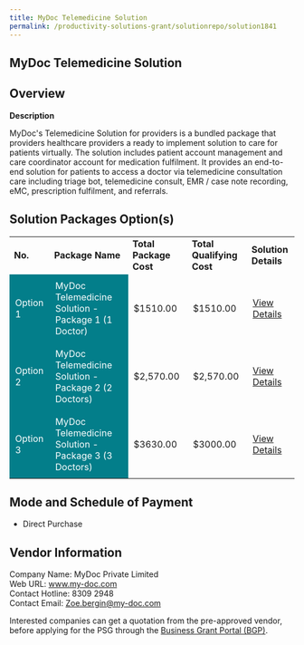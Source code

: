 ```yaml
---
title: MyDoc Telemedicine Solution
permalink: /productivity-solutions-grant/solutionrepo/solution1841
---
```


## MyDoc Telemedicine Solution

## Overview

**Description**

MyDoc's Telemedicine Solution for providers is a bundled package that providers healthcare providers a ready to implement solution to care for patients virtually. The solution includes patient account management and care coordinator account for medication fulfilment. It provides an end-to-end solution for patients to access a doctor via telemedicine consultation care including triage bot, telemedicine consult, EMR / case note recording, eMC, prescription fulfilment, and referrals. 

## Solution Packages Option(s)

<table>
<tr>
<td><b>No.</b></td>
<td><b>Package Name</b></td>
<td><b>Total Package Cost</b></td>
<td><b>Total Qualifying Cost</b></td>
<td><b>Solution Details</b></td>
</tr>
<tr>
<td style='padding: 10px; background-color: #037E8A; color: #FFFFFF;'>Option 1</td>
<td style='padding: 10px; background-color: #037E8A; color: #FFFFFF;'>MyDoc Telemedicine Solution - Package 1 (1 Doctor)</td>
<td style='padding: 10px;'>$1510.00</td>
<td style='padding: 10px;'>$1510.00</td>
<td style='padding: 10px;'><a href='https://www.gobusiness.gov.sg/images/psg/Desensitised_MyDoc_Annex_3_PSG_Part_1.pdf' target='_blank'>View Details</a></td>
</tr>
<tr>
<td style='padding: 10px; background-color: #037E8A; color: #FFFFFF;'>Option 2</td>
<td style='padding: 10px; background-color: #037E8A; color: #FFFFFF;'>MyDoc Telemedicine Solution - Package 2 (2 Doctors)</td>
<td style='padding: 10px;'>$2,570.00</td>
<td style='padding: 10px;'>$2,570.00</td>
<td style='padding: 10px;'><a href='https://www.gobusiness.gov.sg/images/psg/Desensitised_MyDoc_Annex_3_PSG_Part_2.pdf' target='_blank'>View Details</a></td>
</tr>
<tr>
<td style='padding: 10px; background-color: #037E8A; color: #FFFFFF;'>Option 3</td>
<td style='padding: 10px; background-color: #037E8A; color: #FFFFFF;'>MyDoc Telemedicine Solution - Package 3 (3 Doctors)</td>
<td style='padding: 10px;'>$3630.00</td>
<td style='padding: 10px;'>$3000.00</td>
<td style='padding: 10px;'><a href='https://www.gobusiness.gov.sg/images/psg/Desensitised_MyDoc_Annex_3_PSG_Part_3.pdf' target='_blank'>View Details</a></td>
</tr>
</table>

## Mode and Schedule of Payment

 - Direct Purchase

## Vendor Information

 Company Name: MyDoc Private Limited<br>Web URL: www.my-doc.com<br>Contact Hotline: 8309 2948<br>Contact Email: Zoe.bergin@my-doc.com

Interested companies can get a quotation from the pre-approved vendor, before applying for the PSG through the <a href='https://www.businessgrants.gov.sg/' target='_blank' rel='noopener'>Business Grant Portal (BGP)</a>.

<script src="/jquery/resize-tables.js"></script>
